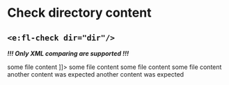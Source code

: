 # Check directory content
## `<e:fl-check dir="dir"/>`

***!!! Only XML comparing are supported !!!***

<div>
    <e:summary/>
    <e:given>
        <e:fl-set dir="dir">
            <file name="empty_file"/>
            <file name="not_empty_file">
            <![CDATA[
                <?xml version="1.0" encoding="UTF-8" standalone="yes"?>
                <data>some file content</data>
            ]]>
            </file>
        </e:fl-set>
    </e:given>
    <e:example name="Happy-path">
        <e:then print="true">
            <e:fl-check dir="dir">
                <file name="empty_file"/>
                <file name="not_empty_file">
                    <data>some file content</data>
                </file>
            </e:fl-check>
        </e:then>
    </e:example>
    <e:example name="Surplus file" status="ExpectedToFail">
        <e:then print="true">
            <e:fl-check dir="dir">
                <file name="not_empty_file">
                    <data>some file content</data>
                </file>
            </e:fl-check>
        </e:then>
    </e:example>
    <e:example name="Missing file" status="ExpectedToFail">
        <e:then print="true">
            <e:fl-check dir="dir">
                <file name="empty_file"/>
                <file name="missing_file"/>
                <file name="not_empty_file">
                    <data>some file content</data>
                </file>
            </e:fl-check>
        </e:then>
    </e:example>
    <e:example name="Wrong file content" status="ExpectedToFail">
        <e:then print="true">
            <e:fl-check dir="dir">
                <file name="empty_file"/>
                <file name="not_empty_file">
                    <data>another content was expected</data>
                </file>
            </e:fl-check>
        </e:then>
    </e:example>
    <e:example name="All previous checks together" status="ExpectedToFail">
        <e:then print="true">
            <e:fl-check dir="dir">
                <file name="missing_file"/>
                <file name="not_empty_file">
                    <data>another content was expected</data>
                </file>
            </e:fl-check>
        </e:then>
    </e:example>
</div>